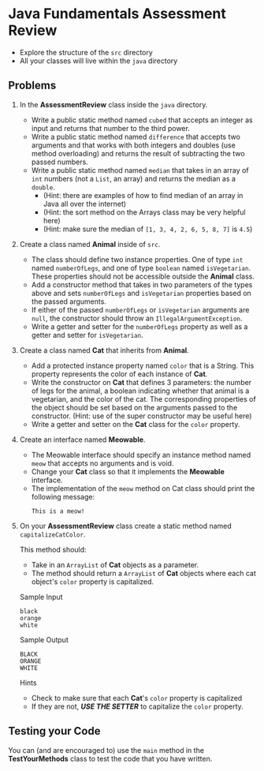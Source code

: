 # Java Fundamentals Assessment Review

- Explore the structure of the `src` directory
- All your classes will live within the `java` directory 

## Problems

1. In the **AssessmentReview** class inside the `java` directory.

    - Write a public static method named `cubed` that accepts an integer as
      input and returns that number to the third power.
    - Write a public static method named `difference` that accepts two arguments and
      that works with both integers and doubles (use method overloading) and
      returns the result of subtracting the two passed numbers.
    - Write a public static method named `median` that takes in an array of
      `int` numbers (not a `List`, an array) and returns the median as a `double`.
      - (Hint: there are examples of how to find median of an array in Java all over the internet)
      - (Hint: the sort method on the Arrays class may be very helpful here)
      - (Hint: make sure the median of `[1, 3, 4, 2, 6, 5, 8, 7]` is `4.5`)

1. Create a class named **Animal** inside of `src`.

    - The class should define two instance properties. One of type `int` named
      `numberOfLegs`, and one of type `boolean` named `isVegetarian`. These properties should not be accessible
      outside the **Animal** class.
    - Add a constructor method that takes in two parameters of the types above and sets `numberOfLegs`
      and `isVegetarian` properties based on the passed arguments.
    - If either of the passed `numberOfLegs` or `isVegetarian` arguments are `null`,
      the constructor should throw an `IllegalArgumentException`.
    - Write a getter and setter for the `numberOfLegs` property as well as a getter and setter for `isVegetarian`.

1. Create a class named **Cat** that inherits from **Animal**.

    - Add a protected instance property named `color` that is a String. This
      property represents the color of each instance of **Cat**.
    - Write the constructor on **Cat** that defines 3 parameters: the number of legs
      for the animal, a boolean indicating whether that animal is a vegetarian, and the color of the cat. The corresponding properties of the object
      should be set based on the arguments passed to the constructor.
     (Hint: use of the super constructor may be useful here)
    - Write a getter and setter on the **Cat** class for the `color` property.

1. Create an interface named **Meowable**.

    - The Meowable interface should specify an instance method named `meow`
      that accepts no arguments and is void.
    - Change your **Cat** class so that it implements the **Meowable** interface.
    - The implementation of the `meow` method on Cat class should print the following message:
      ```
      This is a meow!
      ```
    
1. On your **AssessmentReview** class create a static method named `capitalizeCatColor`.

   This method should:

    - Take in an `ArrayList` of **Cat** objects as a parameter.
    - The method should return a `ArrayList` of **Cat** objects where each cat
      object's `color` property is capitalized.

   Sample Input

     ```
     black
     orange
     white    
     ```
   Sample Output

    ```
    BLACK
    ORANGE
    WHITE
    ```

   Hints

    - Check to make sure that each **Cat**'s `color` property is capitalized
    - If they are not, **_USE THE SETTER_** to capitalize the `color` property.
    

## Testing your Code

You can (and are encouraged to) use the `main` method in the **TestYourMethods** class to test the code that you have written.
